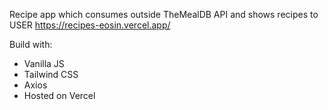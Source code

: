 Recipe app which consumes outside TheMealDB API and shows recipes to USER https://recipes-eosin.vercel.app/

Build with:
  - Vanilla JS
  - Tailwind CSS
  - Axios 
  - Hosted on Vercel
